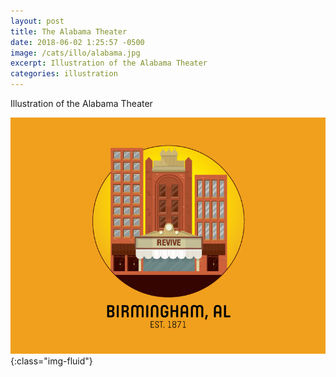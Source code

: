 ```yaml
---
layout: post
title: The Alabama Theater
date: 2018-06-02 1:25:57 -0500
image: /cats/illo/alabama.jpg
excerpt: Illustration of the Alabama Theater
categories: illustration
---
```


Illustration of the Alabama Theater

![image-title-here](/assets/img/cats/illo/alabama.jpg){:class="img-fluid"}
